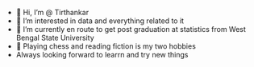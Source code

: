 - 👋 Hi, I’m @ Tirthankar 
- 👀 I’m interested in data and everything related to it 
- 🌱 I’m currently en route to get post graduation at statistics from West Bengal State University 
- 💞️ Playing chess and reading fiction is my two hobbies
-  Always looking forward to learrn and try new things
<!---
Tirth4nkar/Tirth4nkar is a ✨ special ✨ repository because its `README.md` (this file) appears on your GitHub profile.
You can click the Preview link to take a look at your changes.
--->
